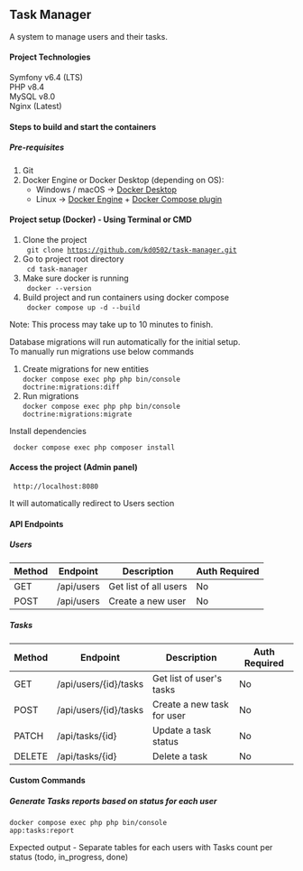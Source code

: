 ## Task Manager
A system to manage users and their tasks.

#### Project Technologies
Symfony v6.4 (LTS)\
PHP v8.4 \
MySQL v8.0 \
Nginx (Latest)

#### Steps to build and start the containers
##### Pre-requisites
1. Git
2. Docker Engine or Docker Desktop (depending on OS):
    - Windows / macOS → [Docker Desktop](https://www.docker.com/products/docker-desktop?utm_source=chatgpt.com)
    - Linux → [Docker Engine](https://docs.docker.com/engine/install/?utm_source=chatgpt.com) + [Docker Compose plugin](https://docs.docker.com/compose/install/?utm_source=chatgpt.com)
    
#### Project setup (Docker) - Using Terminal or CMD
1. Clone the project \
    <code> git clone https://github.com/kd0502/task-manager.git </code>
2. Go to project root directory \
    <code> cd task-manager </code>
3. Make sure docker is running \
    <code> docker --version </code>
4. Build project and run containers using docker compose \
    <code> docker compose up -d --build </code>
    
Note: This process may take up to 10 minutes to finish.

Database migrations will run automatically for the initial setup. \
To manually run migrations use below commands

1. Create migrations for new entities \
    <code>docker compose exec php php bin/console doctrine:migrations:diff</code>
2. Run migrations \
    <code>docker compose exec php php bin/console doctrine:migrations:migrate</code>
    
Install dependencies

<code> docker compose exec php composer install </code>
    
#### Access the project (Admin panel)

<code> http://localhost:8080 </code>

It will automatically redirect to Users section


#### API Endpoints

##### Users

| Method | Endpoint        | Description           | Auth Required |
| ------ | --------------- | --------------------- | ------------- |
| GET    | /api/users      | Get list of all users | No            |
| POST   | /api/users      | Create a new user     | No            |


##### Tasks

| Method | Endpoint                | Description                | Auth Required |
| ------ | ----------------------- | -------------------------- | ------------- |
| GET    | /api/users/{id}/tasks   | Get list of user's tasks   | No            |
| POST   | /api/users/{id}/tasks   | Create a new task for user | No            |
| PATCH  | /api/tasks/{id}         | Update a task status       | No            |
| DELETE | /api/tasks/{id}         | Delete a task              | No            |

#### Custom Commands

##### Generate Tasks reports based on status for each user

<code>docker compose exec php php bin/console app:tasks:report</code>

Expected output - Separate tables for each users with Tasks count per status (todo, in_progress, done)